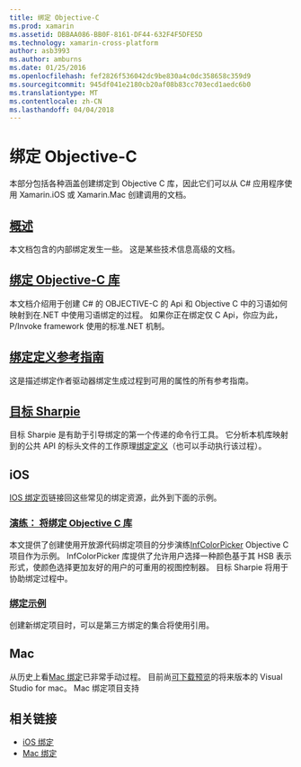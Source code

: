 ```yaml
---
title: 绑定 Objective-C
ms.prod: xamarin
ms.assetid: DBBAA086-BB0F-8161-DF44-632F4F5DFE5D
ms.technology: xamarin-cross-platform
author: asb3993
ms.author: amburns
ms.date: 01/25/2016
ms.openlocfilehash: fef2826f536042dc9be830a4c0dc358658c359d9
ms.sourcegitcommit: 945df041e2180cb20af08b83cc703ecd1aedc6b0
ms.translationtype: MT
ms.contentlocale: zh-CN
ms.lasthandoff: 04/04/2018
---
```

# <a name="binding-objective-c"></a>绑定 Objective-C

本部分包括各种涵盖创建绑定到 Objective C 库，因此它们可以从 C# 应用程序使用 Xamarin.iOS 或 Xamarin.Mac 创建调用的文档。

##  <a name="overviewcross-platformmaciosbindingoverviewmd"></a>[概述](~/cross-platform/macios/binding/overview.md)

本文档包含的内部绑定发生一些。 这是某些技术信息高级的文档。

##  <a name="binding-objective-c-librariescross-platformmaciosbindingobjective-c-librariesmd"></a>[绑定 Objective-C 库](~/cross-platform/macios/binding/objective-c-libraries.md)

本文档介绍用于创建 C# 的 OBJECTIVE-C 的 Api 和 Objective C 中的习语如何映射到在.NET 中使用习语绑定的过程。
如果你正在绑定仅 C Api，你应为此，P/Invoke framework 使用的标准.NET 机制。

##  <a name="binding-definition-reference-guidecross-platformmaciosbindingbinding-types-referencemd"></a>[绑定定义参考指南](~/cross-platform/macios/binding/binding-types-reference.md)

这是描述绑定作者驱动器绑定生成过程到可用的属性的所有参考指南。


## <a name="objective-sharpiecross-platformmaciosbindingobjective-sharpieindexmd"></a>[目标 Sharpie](~/cross-platform/macios/binding/objective-sharpie/index.md)

目标 Sharpie 是有助于引导绑定的第一个传递的命令行工具。 它分析本机库映射到的公共 API 的标头文件的工作原理[绑定定义](~/cross-platform/macios/binding/objective-c-libraries.md)（也可以手动执行该过程）。

## <a name="ios"></a>iOS

[IOS 绑定页](~/ios/platform/binding-objective-c/index.md)链接回这些常见的绑定资源，此外到下面的示例。

### <a name="walkthrough-binding-an-objective-c-libraryiosplatformbinding-objective-cwalkthroughmd"></a>[演练： 将绑定 Objective C 库](~/ios/platform/binding-objective-c/walkthrough.md)

本文提供了创建使用开放源代码绑定项目的分步演练[InfColorPicker](https://github.com/InfinitApps/InfColorPicker) Objective C 项目作为示例。 InfColorPicker 库提供了允许用户选择一种颜色基于其 HSB 表示形式，使颜色选择更加友好的用户的可重用的视图控制器。 目标 Sharpie 将用于协助绑定过程中。

### <a name="binding-sampleshttpsgithubcommonomonotouch-bindings"></a>[绑定示例](https://github.com/mono/monotouch-bindings)

创建新绑定项目时，可以是第三方绑定的集合将使用引用。

## <a name="mac"></a>Mac

从历史上看[Mac 绑定](~/mac/platform/binding.md)已非常手动过程。 目前尚[可下载预览](https://forums.xamarin.com/discussion/59760/xamarin-mac-binding-project-preview)的将来版本的 Visual Studio for mac。 Mac 绑定项目支持



## <a name="related-links"></a>相关链接

- [iOS 绑定](~/ios/platform/binding-objective-c/index.md)
- [Mac 绑定](~/mac/platform/binding.md)
